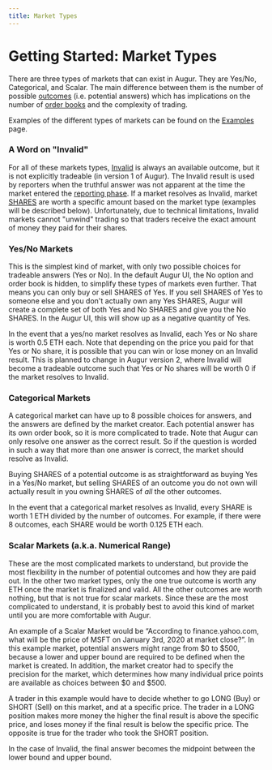 ```yaml
---
title: Market Types
---
```


# Getting Started: Market Types

There are three types of markets that can exist in Augur. They are Yes/No, Categorical, and Scalar. The main difference between them is the number of possible [outcomes](https://augur.guide/glossary.html#Outcome) (i.e. potential answers) which has implications on the number of [order books](https://augur.guide/glossary.html#Order%20Book) and the complexity of trading. 

Examples of the different types of markets can be found on the [Examples](https://augur.guide/2-market-creators/examples.html) page.

### A Word on "Invalid"

For all of these markets types, [Invalid](https://augur.guide/glossary.html#Invalid%20Outcome) is always an available outcome, but it is not explicitly tradeable (in version 1 of Augur). The Invalid result is used by reporters when the truthful answer was not apparent at the time the market entered the [reporting phase](https://augur.guide/4-reporters/1-reporting-process.html). If a market resolves as Invalid, market [SHARES](https://augur.guide/glossary.html#SHARE) are worth a specific amount based on the market type (examples will be described below). Unfortunately, due to technical limitations, Invalid markets cannot "unwind" trading so that traders receive the exact amount of money they paid for their shares.

### Yes/No Markets

This is the simplest kind of market, with only two possible choices for tradeable answers (Yes or No). In the default Augur UI, the No option and order book is hidden, to simplify these types of markets even further. That means you can only buy or sell SHARES of Yes. If you sell SHARES of Yes to someone else and you don't actually own any Yes SHARES, Augur will create a complete set of both Yes and No SHARES and give you the No SHARES. In the Augur UI, this will show up as a negative quantity of Yes.

In the event that a yes/no market resolves as Invalid, each Yes or No share is worth 0.5 ETH each. Note that depending on the price you paid for that Yes or No share, it is possible that you can win or lose money on an Invalid result. This is planned to change in Augur version 2, where Invalid will become a tradeable outcome such that Yes or No shares will be worth 0 if the market resolves to Invalid.

### Categorical Markets

A categorical market can have up to 8 possible choices for answers, and the answers are defined by the market creator. Each potential answer has its own order book, so it is more complicated to trade. Note that Augur can only resolve one answer as the correct result. So if the question is worded in such a way that more than one answer is correct, the market should resolve as Invalid.

Buying SHARES of a potential outcome is as straightforward as buying Yes in a Yes/No market, but selling SHARES of an outcome you do not own will actually result in you owning SHARES of *all* the other outcomes.

In the event that a categorical market resolves as Invalid, every SHARE is worth 1 ETH divided by the number of outcomes. For example, if there were 8 outcomes, each SHARE would be worth 0.125 ETH each.

### Scalar Markets (a.k.a. Numerical Range)

These are the most complicated markets to understand, but provide the most flexibility in the number of potential outcomes and how they are paid out. In the other two market types, only the one true outcome is worth any ETH once the market is finalized and valid. All the other outcomes are worth nothing, but that is not true for scalar markets. Since these are the most complicated to understand, it is probably best to avoid this kind of market until you are more comfortable with Augur.

An example of a Scalar Market would be “According to finance.yahoo.com, what will be the price of MSFT on January 3rd, 2020 at market close?”. In this example market, potential answers might range from $0 to $500, because a lower and upper bound are required to be defined when the market is created. In addition, the market creator had to specify the precision for the market, which determines how many individual price points are available as choices between $0 and $500. 

A trader in this example would have to decide whether to go LONG (Buy) or SHORT (Sell) on this market, and at a specific price. The trader in a LONG position makes more money the higher the final result is above the specific price, and loses money if the final result is below the specific price. The opposite is true for the trader who took the SHORT position.

In the case of Invalid, the final answer becomes the midpoint between the lower bound and upper bound. 
